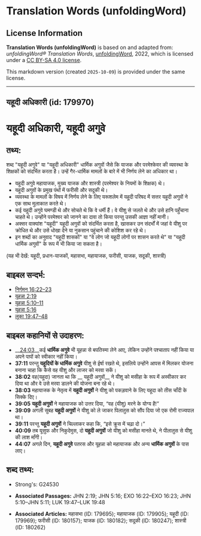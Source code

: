 # Translation Words (unfoldingWord)

## License Information

**Translation Words (unfoldingWord)** is based on and adapted from: _unfoldingWord® Translation Words_, [unfoldingWord](https://unfoldingword.org/utw), 2022, which is licensed under a [CC BY-SA 4.0 license](https://creativecommons.org/licenses/by-sa/4.0/legalcode.en).

This markdown version (created `2025-10-09`) is provided under the same license.



--------------------------------

## यहूदी अधिकारी (id: 179970)

यहूदी अधिकारी, यहूदी अगुवे
==========================

तथ्य:
-----

शब्द "यहूदी अगुवे" या "यहूदी अधिकारी" धार्मिक अगुवों जैसे कि याजक और परमेश्केवर की व्यवस्था के शिक्षकों को संदर्भित करता है। उन्हें गैर\-धार्मिक मामलों के बारे में भी निर्णय लेने का अधिकार था।

* यहूदी अगुवे महायाजक, मुख्य याजक और शास्त्री (परमेश्‍वर के नियमों के शिक्षक) थे।
* यहूदी अगुवों के प्रमुख पंथों में फरीसी और सदूकी थे।
* व्यवस्था के मामलों के विषय में निर्णय लेने के लिए यरूशलेम में यहूदी परिषद में सत्तर यहूदी अगुवों ने एक साथ मुलाकात करते थे।
* कई यहूदी अगुवे घमण्डी थे और सोचते थे कि वे धर्मी हैं। वे यीशु से जलते थे और उसे हानि पहुँचाना चाहते थे। उन्होंने परमेश्वर को जानने का दावा तो किया परन्तु उसकी आज्ञा नहीं मानी।
* अक्सर वाक्यांश "यहूदी" यहूदी अगुवों को संदर्भित करता है, खासकर उन संदर्भों में जहां वे यीशु पर क्रोधित थे और उसे धोखा देने या नुकसान पहुंचाने की कोशिश कर रहे थे।
* इन शब्दों का अनुवाद "यहूदी शासकों" या "वे लोग जो यहूदी लोगों पर शासन करते थे" या "यहूदी धार्मिक अगुवों" के रूप में भी किया जा सकता है।

(यह भी देखें: यहूदी, प्रधान\-याजकों, महासभा, महायाजक, फरीसी, याजक, सदूकी, शास्त्री)

बाइबल सन्दर्भ:
--------------

* [निर्गमन 16:22–23](https://ref.ly/Exod16:22-Exod16:23)
* [यूहन्ना 2:19](https://ref.ly/John2:19)
* [यूहन्ना 5:10–11](https://ref.ly/John5:10-John5:11)
* [यूहन्ना 5:16](https://ref.ly/John5:16)
* [लूका 19:47–48](https://ref.ly/Luke19:47-Luke19:48)

बाइबल कहानियों से उदाहरण:
-------------------------

* \_\_[24:03](rc://*/tn/help/obs/24/03)\_\_कई **धार्मिक अगुवे** भी यूहन्ना से बपतिस्मा लेने आए, लेकिन उन्होंने पश्चाताप नहीं किया या अपने पापों को स्वीकार नहीं किया।
* **37:11** परन्तु **यहूदियों के धार्मिक अगुवे** यीशु से ईर्षा रखते थे, इसलिये उन्होंने आपस में मिलकर योजना बनाना चाहा कि कैसे वह यीशु और लाजर को मरवा सकें।
* **38:02** वह(यहूदा) जानता था कि \_\_ यहूदी अगुवों\_\_ ने यीशु को मसीहा के रूप में अस्वीकार कर दिया था और वे उसे मरवा डालने की योजना बना रहे थे।
* **38:03** महायाजक के नेतृत्व में **यहूदी अगुवों** ने यीशु को पकड़वाने के लिए यहूदा को तीस चाँदी के सिक्के दिए।
* **39:05** **यहूदी अगुवों** ने महायाजक को उत्तर दिया, “वह (यीशु) मरने के योग्य है!”
* **39:09** अगली सुबह **यहूदी अगुवों** ने यीशु को ले जाकर पिलातुस को सौंप दिया जो एक रोमी राज्यपाल था।
* **39:11** परन्तु **यहूदी अगुवों** ने चिल्लाकर कहा कि, “इसे क्रूस में चढ़ा दो।”
* **40:09** तब यूसुफ और निकुदेमुस, दो **यहूदी अगुवों** जो यीशु को मसीहा मानते थे, ने पीलातुस से यीशु की लाश माँगी।
* **44:07** अगले दिन, **यहूदी अगुवे** पतरस और यूहन्ना को महायाजक और अन्य **धार्मिक अगुवों** के पास लाए।

शब्द तथ्य:
----------

* Strong's: G24530

* **Associated Passages:** JHN 2:19; JHN 5:16; EXO 16:22–EXO 16:23; JHN 5:10–JHN 5:11; LUK 19:47–LUK 19:48
* **Associated Articles:** महासभा (ID: 179695); महायाजक (ID: 179905); यहूदी (ID: 179969); फरीसी (ID: 180157); याजक (ID: 180182); सदूकी (ID: 180247); शास्त्री (ID: 180262)

